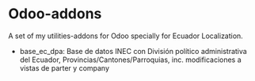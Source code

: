 Odoo-addons
===========

A set of my utilities-addons for Odoo specially for Ecuador Localization.

* base_ec_dpa: Base de datos INEC con División político administrativa del Ecuador, Provincias/Cantones/Parroquias, 
  inc. modificaciones a vistas de parter y company 

